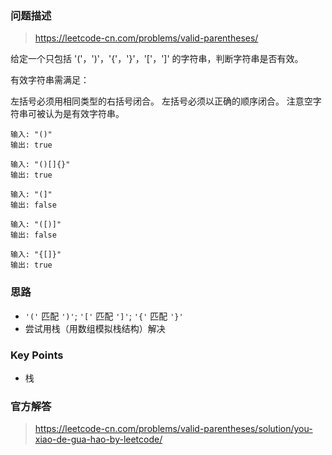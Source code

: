 ### 问题描述

> https://leetcode-cn.com/problems/valid-parentheses/

给定一个只包括 '('，')'，'{'，'}'，'['，']' 的字符串，判断字符串是否有效。

有效字符串需满足：

左括号必须用相同类型的右括号闭合。
左括号必须以正确的顺序闭合。
注意空字符串可被认为是有效字符串。

```
输入: "()"
输出: true

输入: "()[]{}"
输出: true

输入: "(]"
输出: false

输入: "([)]"
输出: false

输入: "{[]}"
输出: true
```

### 思路

* `'('` 匹配 `')'`; `'['` 匹配 `']'`; `'{'` 匹配 `'}'`
* 尝试用栈（用数组模拟栈结构）解决

### Key Points

* 栈

### 官方解答

> https://leetcode-cn.com/problems/valid-parentheses/solution/you-xiao-de-gua-hao-by-leetcode/